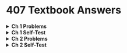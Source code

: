 # 407 Textbook Answers
<details>
<summary><b>Ch 1 Problems</b></summary>
  <details>
  <summary><i> Ch1 Problems 1-10 </i></summary>
    
  ![01a](answers/Chapter1/Problems/01a.png)
  ![01b](answers/Chapter1/Problems/01b.png)
  ![02](answers/Chapter1/Problems/02.png)
  ![03](answers/Chapter1/Problems/03.png)
  ![04](answers/Chapter1/Problems/04.png)
  ![05](answers/Chapter1/Problems/05.png)
  ![06](answers/Chapter1/Problems/06.png)
  ![07a](answers/Chapter1/Problems/07a.png)
  ![07b](answers/Chapter1/Problems/07b.png)
  ![07c](answers/Chapter1/Problems/07c.png)
  ![07d](answers/Chapter1/Problems/07d.png)
  ![08a](answers/Chapter1/Problems/08a.png)
  ![08b](answers/Chapter1/Problems/08b.png)
  ![08c](answers/Chapter1/Problems/08c.png)
  ![08d](answers/Chapter1/Problems/08d.png)
  ![09](answers/Chapter1/Problems/09.png)
  ![10a](answers/Chapter1/Problems/10a.png)
  ![10b](answers/Chapter1/Problems/10b.png)
  ![10c](answers/Chapter1/Problems/10c.png)
  ![10d](answers/Chapter1/Problems/10d.png)
  ![10e](answers/Chapter1/Problems/10e.png)
  </details>

  <details>
  <summary><i> Ch1 Problems 11-20 </i></summary>
  
  ![11a](answers/Chapter1/Problems/11a.png)
  ![11b](answers/Chapter1/Problems/11b.png)
  ![11c](answers/Chapter1/Problems/11c.png)
  ![12a](answers/Chapter1/Problems/12a.png)
  ![12b](answers/Chapter1/Problems/12b.png)
  ![13](answers/Chapter1/Problems/13.png)
  ![14](answers/Chapter1/Problems/14.png)
  ![15](answers/Chapter1/Problems/15.png)
  ![16a](answers/Chapter1/Problems/16a.png)
  ![16b](answers/Chapter1/Problems/16b.png)
  ![17](answers/Chapter1/Problems/17.png)
  ![18](answers/Chapter1/Problems/18.png)
  ![19a](answers/Chapter1/Problems/19a.png)
  ![19b](answers/Chapter1/Problems/19b.png)
  ![19c](answers/Chapter1/Problems/19c.png)
  ![20a](answers/Chapter1/Problems/20a.png)
  ![20b](answers/Chapter1/Problems/20b.png)
  </details>
  
  <details>
  <summary><i> Ch 1 Problems 21-30 </i></summary>
  
  ![21](answers/Chapter1/Problems/21.png)
  ![22](answers/Chapter1/Problems/22.png)
  ![23](answers/Chapter1/Problems/23.png)
  ![24](answers/Chapter1/Problems/24.png)
  ![25](answers/Chapter1/Problems/25.png)
  ![26](answers/Chapter1/Problems/26.png)
  ![27](answers/Chapter1/Problems/27.png)
  ![28](answers/Chapter1/Problems/28.png)
  ![29](answers/Chapter1/Problems/29.png)
  ![30](answers/Chapter1/Problems/30.png)
  ![31](answers/Chapter1/Problems/31.png)
  ![32](answers/Chapter1/Problems/32.png)
  ![33a](answers/Chapter1/Problems/33a.png)
  ![33b](answers/Chapter1/Problems/33b.png)
  </details>

</details>


<details>
<summary><b>Ch 1 Self-Test</b></summary>

  <details>
  <summary><i> Ch 1 Self-Test 1-10 </i></summary>
    
  ![01](answers/Chapter1/Self-Test/01.png)
  ![02](answers/Chapter1/Self-Test/02.png)
  ![03](answers/Chapter1/Self-Test/03.png)
  ![04](answers/Chapter1/Self-Test/04.png)
  ![05](answers/Chapter1/Self-Test/05.png)
  ![06](answers/Chapter1/Self-Test/06.png)
  ![07](answers/Chapter1/Self-Test/07.png)
  ![08](answers/Chapter1/Self-Test/08.png)
  ![09](answers/Chapter1/Self-Test/09.png)
  ![10](answers/Chapter1/Self-Test/10.png)
  </details>

  <details>
  <summary><i> Ch 1 Self-Test 11-20 </i></summary>
    
  ![11](answers/Chapter1/Self-Test/11.png)
  ![12](answers/Chapter1/Self-Test/12.png)
  ![13](answers/Chapter1/Self-Test/13.png)
  ![14](answers/Chapter1/Self-Test/14.png)
  ![15](answers/Chapter1/Self-Test/15.png)
  ![16](answers/Chapter1/Self-Test/16.png)
  ![17](answers/Chapter1/Self-Test/17.png)
  ![18](answers/Chapter1/Self-Test/18.png)
  ![19](answers/Chapter1/Self-Test/19.png)
  </details>
</details>

<details>
<summary><b> Ch 2 Problems</b></summary>

  <details>
  <summary><i> Ch 2 Problems 1-10 </i></summary>
    
  ![01](answers/Chapter2/Problems/01.png)
  ![02](answers/Chapter2/Problems/02.png)
  ![03](answers/Chapter2/Problems/03.png)
  ![04a](answers/Chapter2/Problems/04a.png)
  ![04b](answers/Chapter2/Problems/04b.png)
  ![05a](answers/Chapter2/Problems/05a.png)
  ![05b](answers/Chapter2/Problems/05b.png)
  ![05c](answers/Chapter2/Problems/05c.png)
  ![05d](answers/Chapter2/Problems/05d.png)
  ![06a](answers/Chapter2/Problems/06a.png)
  ![06b](answers/Chapter2/Problems/06b.png)
  ![06c](answers/Chapter2/Problems/06c.png)
  ![06d](answers/Chapter2/Problems/06d.png)
  ![07a](answers/Chapter2/Problems/07a.png)
  ![07b](answers/Chapter2/Problems/07b.png)
  ![07c](answers/Chapter2/Problems/07c.png)
  ![08a](answers/Chapter2/Problems/08a.png)
  ![08b](answers/Chapter2/Problems/08b.png)
  ![08c](answers/Chapter2/Problems/08c.png)
  ![09](answers/Chapter2/Problems/09.png)
  ![10a](answers/Chapter2/Problems/10a.png)
  ![10b](answers/Chapter2/Problems/10b.png)
  </details>
  
  <details>
  <summary><i> Ch 2 Problems 11-20 </i></summary>
  
  ![11a](answers/Chapter2/Problems/11a.png)
  ![11b](answers/Chapter2/Problems/11b.png)
  ![12a](answers/Chapter2/Problems/12a.png)
  ![12b](answers/Chapter2/Problems/12b.png)
  ![12c](answers/Chapter2/Problems/12c.png)
  ![13a](answers/Chapter2/Problems/13a.png)
  ![13b](answers/Chapter2/Problems/13b.png)
  ![13c](answers/Chapter2/Problems/13c.png)
  ![13d](answers/Chapter2/Problems/13d.png)
  ![13e](answers/Chapter2/Problems/13e.png)
  ![14](answers/Chapter2/Problems/14.png)
  ![15a](answers/Chapter2/Problems/15a.png)
  ![15b](answers/Chapter2/Problems/15b.png)
  ![15c](answers/Chapter2/Problems/15c.png)
  ![15d](answers/Chapter2/Problems/15d.png)
  ![15e](answers/Chapter2/Problems/15e.png)
  ![16a](answers/Chapter2/Problems/16a.png)
  ![16b](answers/Chapter2/Problems/16b.png)
  ![16c](answers/Chapter2/Problems/16c.png)
  ![16d](answers/Chapter2/Problems/16d.png)
  ![16e](answers/Chapter2/Problems/16e.png)
  ![16f](answers/Chapter2/Problems/16f.png)
  ![16g](answers/Chapter2/Problems/16g.png)
  ![17](answers/Chapter2/Problems/17.png)
  ![18](answers/Chapter2/Problems/18.png)
  ![19](answers/Chapter2/Problems/19.png)
  ![20](answers/Chapter2/Problems/20.png)
  </details>
  
  <details>
  <summary><i> Ch 2 Problems 21-30 </i></summary>
  
  ![21a](answers/Chapter2/Problems/21a.png)
  ![21b](answers/Chapter2/Problems/21b.png)
  ![22](answers/Chapter2/Problems/22.png)
  ![23](answers/Chapter2/Problems/23.png)
  ![24](answers/Chapter2/Problems/24.png)
  ![25](answers/Chapter2/Problems/25.png)
  ![26](answers/Chapter2/Problems/26.png)
  ![27](answers/Chapter2/Problems/27.png)
  ![28a](answers/Chapter2/Problems/28a.png)
  ![28b](answers/Chapter2/Problems/28b.png)
  ![29aa](answers/Chapter2/Problems/29aa.png)
  ![29b](answers/Chapter2/Problems/29b.png)
  ![29c](answers/Chapter2/Problems/29c.png)
  ![30a](answers/Chapter2/Problems/30a.png)
  ![30b](answers/Chapter2/Problems/30b.png)
  ![30c](answers/Chapter2/Problems/30c.png)
  </details>
  
  <details>
  <summary><i> Ch 2 Problems 31-40 </i></summary>
  
  ![31a](answers/Chapter2/Problems/31a.png)
  ![31b](answers/Chapter2/Problems/31b.png)
  ![32](answers/Chapter2/Problems/32.png)
  ![33](answers/Chapter2/Problems/33.png)
  ![34](answers/Chapter2/Problems/34.png)
  ![35a](answers/Chapter2/Problems/35a.png)
  ![35b](answers/Chapter2/Problems/35b.png)
  ![35c](answers/Chapter2/Problems/35c.png)
  ![35d](answers/Chapter2/Problems/35d.png)
  ![36a](answers/Chapter2/Problems/36a.png)
  ![36b](answers/Chapter2/Problems/36b.png)
  ![37a](answers/Chapter2/Problems/37a.png)
  ![37b](answers/Chapter2/Problems/37b.png)
  ![38](answers/Chapter2/Problems/38.png)
  ![39](answers/Chapter2/Problems/39.png)
  ![40](answers/Chapter2/Problems/40.png)
  </details>
  
  <details>
  <summary><i> Ch 2 Problems 41-56 </i></summary>
  
  ![41](answers/Chapter2/Problems/41.png)
  ![42](answers/Chapter2/Problems/42.png)
  ![43a](answers/Chapter2/Problems/43a.png)
  ![43b](answers/Chapter2/Problems/43b.png)
  ![44a](answers/Chapter2/Problems/44a.png)
  ![44b](answers/Chapter2/Problems/44b.png)
  ![44c](answers/Chapter2/Problems/44c.png)
  ![45a](answers/Chapter2/Problems/45a.png)
  ![45b](answers/Chapter2/Problems/45b.png)
  ![46](answers/Chapter2/Problems/46.png)
  ![47](answers/Chapter2/Problems/47.png)
  ![48](answers/Chapter2/Problems/48.png)
  ![49](answers/Chapter2/Problems/49.png)
  ![50](answers/Chapter2/Problems/50.png)
  ![51](answers/Chapter2/Problems/51.png)
  ![52a](answers/Chapter2/Problems/52a.png)
  ![52b](answers/Chapter2/Problems/52b.png)
  ![53](answers/Chapter2/Problems/53.png)
  ![54](answers/Chapter2/Problems/54.png)
  ![55a](answers/Chapter2/Problems/55a.png)
  ![55b](answers/Chapter2/Problems/55b.png)
  ![56](answers/Chapter2/Problems/56.png)
  </details>

</details>



<details>
<summary><b> Ch 2 Self-Test</b></summary>
  
  <details>
  <summary><i> Self-Test Questions 1-10 </i></summary>
    
  ![01a](answers/Chapter2/Self-Test/01a.png)
  ![01b](answers/Chapter2/Self-Test/01b.png)
  ![01c](answers/Chapter2/Self-Test/01c.png)
  ![01d](answers/Chapter2/Self-Test/01d.png)
  ![01e](answers/Chapter2/Self-Test/01e.png)
  ![01f](answers/Chapter2/Self-Test/01f.png)
  ![02a](answers/Chapter2/Self-Test/02a.png)
  ![02b](answers/Chapter2/Self-Test/02b.png)
  ![03](answers/Chapter2/Self-Test/03.png)
  ![04](answers/Chapter2/Self-Test/04.png)
  ![05a](answers/Chapter2/Self-Test/05a.png)
  ![05b](answers/Chapter2/Self-Test/05b.png)
  ![06](answers/Chapter2/Self-Test/06.png)
  ![07a](answers/Chapter2/Self-Test/07a.png)
  ![07b](answers/Chapter2/Self-Test/07b.png)
  ![07c](answers/Chapter2/Self-Test/07c.png)
  ![08a](answers/Chapter2/Self-Test/08a.png)
  ![08b](answers/Chapter2/Self-Test/08b.png)
  ![08c](answers/Chapter2/Self-Test/08c.png)
  ![09a](answers/Chapter2/Self-Test/09a.png)
  ![09b](answers/Chapter2/Self-Test/09b.png)
  ![10](answers/Chapter2/Self-Test/10.png)
  </details>
  
  <details>
  <summary><i> Self-Test Questions 11-20 </i></summary>
    
  ![11](answers/Chapter2/Self-Test/11.png)
  ![12](answers/Chapter2/Self-Test/12.png)
  ![13](answers/Chapter2/Self-Test/13.png)
  ![14](answers/Chapter2/Self-Test/14.png)
  ![15](answers/Chapter2/Self-Test/15.png)
  ![16](answers/Chapter2/Self-Test/16.png)
  ![17](answers/Chapter2/Self-Test/17.png)
  ![18a](answers/Chapter2/Self-Test/18a.png)
  ![18b](answers/Chapter2/Self-Test/18b.png)
  ![18c](answers/Chapter2/Self-Test/18c.png)
  ![18d](answers/Chapter2/Self-Test/18d.png)
  ![19a](answers/Chapter2/Self-Test/19a.png)
  ![19b](answers/Chapter2/Self-Test/19b.png)
  ![20](answers/Chapter2/Self-Test/20.png)
  </details>
</details>
